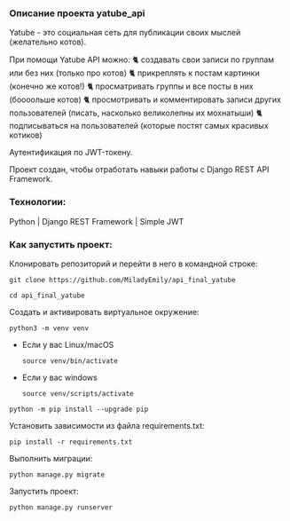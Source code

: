 ### Описание проекта yatube_api

Yatube - это социальная сеть для публикации своих мыслей (желательно котов).

При помощи Yatube API можно:
🐈 создавать свои записи по группам или без них (только про котов)
🐈 прикреплять к постам картинки (конечно же котов!)
🐈 просматривать группы и все посты в них (боооольше котов)
🐈 просмотривать и комментировать записи других пользователей (писать, насколько великолепны их мохнатыши)
🐈 подписываться на пользователей (которые постят самых красивых котиков)

Аутентификация по JWT-токену.

Проект создан, чтобы отработать навыки работы с Django REST API Framework.

### Технологии:

Python | Django REST Framework | Simple JWT

### Как запустить проект:

Клонировать репозиторий и перейти в него в командной строке:

```
git clone https://github.com/MiladyEmily/api_final_yatube
```

```
cd api_final_yatube
```

Cоздать и активировать виртуальное окружение:

```
python3 -m venv venv
```

* Если у вас Linux/macOS

    ```
    source venv/bin/activate
    ```

* Если у вас windows

    ```
    source venv/scripts/activate
    ```

```
python -m pip install --upgrade pip
```

Установить зависимости из файла requirements.txt:

```
pip install -r requirements.txt
```

Выполнить миграции:

```
python manage.py migrate
```

Запустить проект:

```
python manage.py runserver
```
